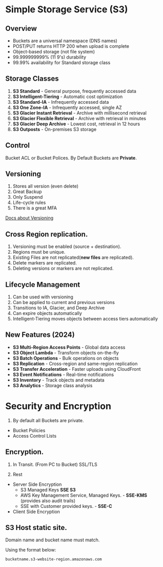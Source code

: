 # Simple Storage Service (S3)

## Overview

- Buckets are a universal namespace (DNS names)
- POST/PUT returns HTTP 200 when upload is complete
- Object-based storage (not file system)
- 99.999999999% (11 9's) durability
- 99.99% availability for Standard storage class

## Storage Classes

1. **S3 Standard** - General purpose, frequently accessed data
2. **S3 Intelligent-Tiering** - Automatic cost optimization
3. **S3 Standard-IA** - Infrequently accessed data
4. **S3 One Zone-IA** - Infrequently accessed, single AZ
5. **S3 Glacier Instant Retrieval** - Archive with millisecond retrieval
6. **S3 Glacier Flexible Retrieval** - Archive with retrieval in minutes
7. **S3 Glacier Deep Archive** - Lowest cost, retrieval in 12 hours
8. **S3 Outposts** - On-premises S3 storage

## Control

Bucket ACL or Bucket Polices.
By Default Buckets are **Private**.

## Versioning

1.  Stores all version (even delete)
2.  Great Backup
3.  Only Suspend
4.  Life-cycle rules
5.  There is a great MFA

[Docs about Versioning](https://docs.aws.amazon.com/amazons3/latest/dev/versioning.html)

## Cross Region replication.

1.  Versioning must be enabled (source + destination).
2.  Regions must be unique.
3.  Existing Files are not replicated(**new files** are replicated).
4.  Delete markers are replicated.
5.  Deleting versions or markers are not replicated.

## Lifecycle Management

1. Can be used with versioning
2. Can be applied to current and previous versions
3. Transitions to IA, Glacier, and Deep Archive
4. Can expire objects automatically
5. Intelligent-Tiering moves objects between access tiers automatically

## New Features (2024)

- **S3 Multi-Region Access Points** - Global data access
- **S3 Object Lambda** - Transform objects on-the-fly
- **S3 Batch Operations** - Bulk operations on objects
- **S3 Replication** - Cross-region and same-region replication
- **S3 Transfer Acceleration** - Faster uploads using CloudFront
- **S3 Event Notifications** - Real-time notifications
- **S3 Inventory** - Track objects and metadata
- **S3 Analytics** - Storage class analysis

# Security and Encryption

1.  By default all Buckets are private.

- Bucket Policies
- Access Control Lists

## Encryption.

1.  In Transit. (From PC to Bucket) SSL/TLS

2.  Rest

- Server Side Encryption
  - S3 Managed Keys **SSE S3**
  - AWS Key Management Service, Managed Keys. - **SSE-KMS** (provides also audit trails)
  - SSE with Customer provided keys. - **SSE-C**
- Client Side Encryption

## S3 Host static site.

Domain name and bucket name must match.

Using the format below:

```
bucketname.s3-website-region.amazonaws.com
```
